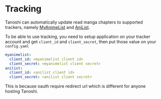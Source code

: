 # Tracking

Tanoshi can automatically update read manga chapters to supported trackers, namely [MyAnimeList](https://myanimelist.net/) and [AniList](https://anilist.co/).

To be able to use tracking, you need to setup application on your tracker account and get `client_id` and `client_secret`, then put those value on your `config.yaml`

```yaml
myanimelist:
  client_id: <myanimelist client id>
  client_secret: <myanimelist client secret>
anilist:
  client_id: <anilist client id>
  client_secret: <anilist client secret>
```

This is because oauth require redirect url which is different for anyone hosting Tanoshi.
